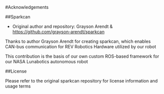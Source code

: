 #Acknowledgements

##Sparkcan
- Original author and repository: Grayson Arendt & https://github.com/grayson-arendt/sparkcan


Thanks to author Grayson Arendt for creating sparkcan, which enables CAN-bus communication for REV Robotics Hardware utilized by our robot

This contribution is the basis of our own custom ROS-based framework for our NASA Lunabotics autonomous robot 


##License

Please refer to the original sparkcan repository for license information and usage terms 
